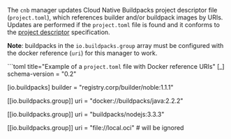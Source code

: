 The `cnb` manager updates Cloud Native Buildpacks project descriptor file (`project.toml`), which references builder and/or buildpack images by URIs.
Updates are performed if the `project.toml` file is found and it conforms to the [project descriptor](https://github.com/buildpacks/spec/blob/main/extensions/project-descriptor.md) specification.

__Note__: buildpacks in the `io.buildpacks.group` array must be configured with the docker reference (`uri`) for this manager to work.

```toml title="Example of a `project.toml` file with Docker reference URIs"
[_]
schema-version = "0.2"

[io.buildpacks]
builder = "registry.corp/builder/noble:1.1.1"

[[io.buildpacks.group]]
uri = "docker://buildpacks/java:2.2.2"

[[io.buildpacks.group]]
uri = "buildpacks/nodejs:3.3.3"

[[io.buildpacks.group]]
uri = "file://local.oci" # will be ignored
```
